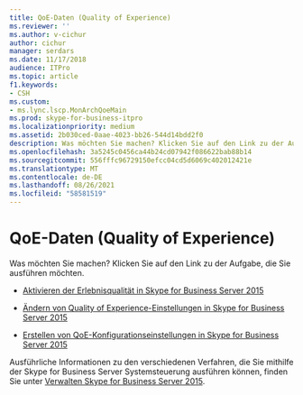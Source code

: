 ```yaml
---
title: QoE-Daten (Quality of Experience)
ms.reviewer: ''
ms.author: v-cichur
author: cichur
manager: serdars
ms.date: 11/17/2018
audience: ITPro
ms.topic: article
f1.keywords:
- CSH
ms.custom:
- ms.lync.lscp.MonArchQoeMain
ms.prod: skype-for-business-itpro
ms.localizationpriority: medium
ms.assetid: 2b030ced-0aae-4023-bb26-544d14bdd2f0
description: Was möchten Sie machen? Klicken Sie auf den Link zu der Aufgabe, die Sie ausführen möchten.
ms.openlocfilehash: 3a5245c0456ca44b24cd07942f086622bab88b14
ms.sourcegitcommit: 556fffc96729150efcc04cd5d6069c402012421e
ms.translationtype: MT
ms.contentlocale: de-DE
ms.lasthandoff: 08/26/2021
ms.locfileid: "58581519"
---
```

# <a name="quality-of-experience-qoe-data"></a>QoE-Daten (Quality of Experience)
 
Was möchten Sie machen? Klicken Sie auf den Link zu der Aufgabe, die Sie ausführen möchten.
  
- [Aktivieren der Erlebnisqualität in Skype for Business Server 2015](../../manage/health-and-monitoring/enable-qoe.md)
    
- [Ändern von Quality of Experience-Einstellungen in Skype for Business Server 2015](../../manage/health-and-monitoring/modify-qoe-settings.md)
    
- [Erstellen von QoE-Konfigurationseinstellungen in Skype for Business Server 2015](../../manage/health-and-monitoring/create-qoe-configuration-settings.md)
    
Ausführliche Informationen zu den verschiedenen Verfahren, die Sie mithilfe der Skype for Business Server Systemsteuerung ausführen können, finden Sie unter [Verwalten Skype for Business Server 2015](../../manage/manage.md).

